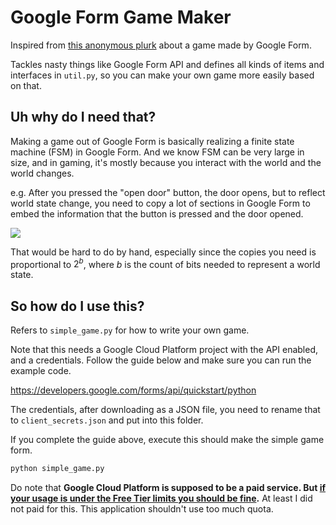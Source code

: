 # Google Form Game Maker

Inspired from [this anonymous plurk](https://www.plurk.com/p/ox2otv) about a game made by Google Form.

Tackles nasty things like Google Form API and defines all kinds of items and interfaces in `util.py`, so you can make your own game more easily based on that.

## Uh why do I need that?
Making a game out of Google Form is basically realizing a finite state machine (FSM) in Google Form. And we know FSM can be very large in size, and in gaming, it's mostly because you interact with the world and the world changes.

e.g. After you pressed the "open door" button, the door opens, but to reflect world state change, you need to copy a lot of sections in Google Form to embed the information that the button is pressed and the door opened.

![](https://images.plurk.com/6CTRxAvVj8tLQ8KHHh64Es.png)

That would be hard to do by hand, especially since the copies you need is proportional to $2^{b}$, where $b$ is the count of bits needed to represent a world state.

## So how do I use this?

Refers to `simple_game.py` for how to write your own game.

Note that this needs a Google Cloud Platform project with the API enabled, and a credentials. Follow the guide below and make sure you can run the example code.

https://developers.google.com/forms/api/quickstart/python

The credentials, after downloading as a JSON file, you need to rename that to `client_secrets.json` and put into this folder.

If you complete the guide above, execute this should make the simple game form.
```bash
python simple_game.py
```

Do note that **Google Cloud Platform is supposed to be a paid service. But [if your usage is under the Free Tier limits you should be fine](https://cloud.google.com/free).** At least I did not paid for this. This application shouldn't use too much quota.
